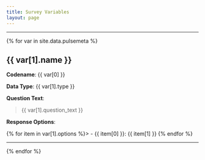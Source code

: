 ```yaml
---
title: Survey Variables
layout: page
---
```


---

{% for var in site.data.pulsemeta %}

## {{ var[1].name }}

**Codename**: {{ var[0] }}

**Data Type**: {{ var[1].type }}

**Question Text**:

> {{ var[1].question_text }}

**Response Options**:

{% for item in var[1].options %}> - {{ item[0] }}: {{ item[1] }}
{% endfor %}

---

{% endfor %}

